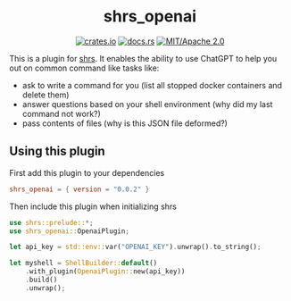 <div align="center">

# shrs_openai

[![crates.io](https://img.shields.io/crates/v/shrs_openai.svg)](https://crates.io/crates/shrs_openai)
[![docs.rs](https://docs.rs/shrs_openai/badge.svg)](https://docs.rs/shrs_openai)
[![MIT/Apache 2.0](https://img.shields.io/badge/license-MIT%2FApache-blue.svg)](#)

</div>

This is a plugin for [shrs](https://github.com/MrPicklePinosaur/shrs). It enables the ability to use ChatGPT to help you out on common command like tasks like:
- ask to write a command for you (list all stopped docker containers and delete them)
- answer questions based on your shell environment (why did my last command not work?)
- pass contents of files (why is this JSON file deformed?)

## Using this plugin

First add this plugin to your dependencies
```toml
shrs_openai = { version = "0.0.2" }
```

Then include this plugin when initializing shrs
```rust
use shrs::prelude::*;
use shrs_openai::OpenaiPlugin;

let api_key = std::env::var("OPENAI_KEY").unwrap().to_string();

let myshell = ShellBuilder::default()
    .with_plugin(OpenaiPlugin::new(api_key))
    .build()
    .unwrap();

```
